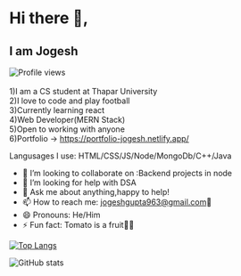 
<!--
**jogeshgupta963/jogeshgupta963** is a ✨ _special_ ✨ repository because its `README.md` (this file) appears on your GitHub profile.



!! Incase u r not accustomed to markdown use this to create yourself a page just like mine => https://arturssmirnovs.github.io/github-profile-readme-generator/
-->
# Hi there 👋, 
## I am Jogesh
![Profile views](https://gpvc.arturio.dev/jogeshgupta963)  
<br>
1)I am a CS student at Thapar University
<br>
2)I love to code and play football
<br>
3)Currently learning react
<br>
4)Web Developer(MERN Stack)
<br>
5)Open to working with anyone 
<br>
6)Portfolio -> https://portfolio-jogesh.netlify.app/
<br>


Langusages I use: HTML/CSS/JS/Node/MongoDb/C++/Java

- 👯 I’m looking to collaborate on :Backend projects in node 
- 🤔 I’m looking for help with DSA 
- 💬 Ask me about anything,happy to help! 
- 📫 How to reach me: jogeshgupta963@gmail.com📧 
- 😄 Pronouns: He/Him 
- ⚡ Fun fact: Tomato is a fruit🤯🤯 




[![Top Langs](https://github-readme-stats.vercel.app/api/top-langs/?username=jogeshgupta963)](https://github.com/anuraghazra/github-readme-stats)

![GitHub stats](https://github-readme-stats.vercel.app/api?username=jogeshgupta963&show_icons=true)  


<!--
[![trophy](https://github-profile-trophy.vercel.app/?username=jogeshgupta963)](https://github.com/ryo-ma/github-profile-trophy) -->


